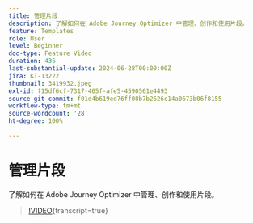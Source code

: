 ```yaml
---
title: 管理片段
description: 了解如何在 Adobe Journey Optimizer 中管理、创作和使用片段。
feature: Templates
role: User
level: Beginner
doc-type: Feature Video
duration: 436
last-substantial-update: 2024-06-28T00:00:00Z
jira: KT-13222
thumbnail: 3419932.jpeg
exl-id: f15df6cf-7317-465f-afe5-4590561e4493
source-git-commit: f01d4b619ed76ff08b7b2626c14a0673b06f8155
workflow-type: tm+mt
source-wordcount: '28'
ht-degree: 100%

---
```


# 管理片段

了解如何在 Adobe Journey Optimizer 中管理、创作和使用片段。

>[!VIDEO](https://video.tv.adobe.com/v/3419932/?learn=on){transcript=true}
